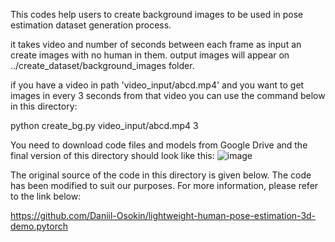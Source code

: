 This codes help users to create background images to be used in pose estimation dataset generation process.

it takes video and number of seconds between each frame as input an create images with no human in them. output images will appear on ../create_dataset/background_images  folder.

if you have a video in path 'video_input/abcd.mp4' and you want to get images in every 3 seconds from that video you can use the command below in this directory:


python create_bg.py video_input/abcd.mp4 3

You need to download code files and models from Google Drive and the final version of this directory should look like this:
![image](https://user-images.githubusercontent.com/63475020/163540920-17503e3a-aeb6-4438-af4a-024455d91e8a.png)

The original source of the code in this directory is given below. The code has been modified to suit our purposes.
For more information, please refer to the link below:

https://github.com/Daniil-Osokin/lightweight-human-pose-estimation-3d-demo.pytorch
